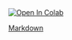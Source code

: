 <a target="_blank" href="https://colab.research.google.com/drive/1j3NpYxFjnqEyzWNYE4vHJ5rrT7yfpjDh#scrollTo=89NQSq32Lfnz">
  <img src="https://colab.research.google.com/assets/colab-badge.svg" alt="Open In Colab"/>
</a>

<br>

[Markdown](https://github.com/dashapopova/Intro-to-R/blob/main/week%201/markdown.md)
